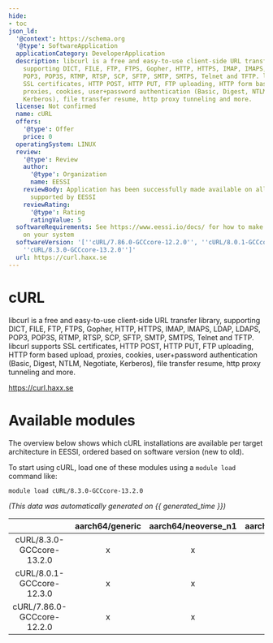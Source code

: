 ```yaml
---
hide:
- toc
json_ld:
  '@context': https://schema.org
  '@type': SoftwareApplication
  applicationCategory: DeveloperApplication
  description: libcurl is a free and easy-to-use client-side URL transfer library,
    supporting DICT, FILE, FTP, FTPS, Gopher, HTTP, HTTPS, IMAP, IMAPS, LDAP, LDAPS,
    POP3, POP3S, RTMP, RTSP, SCP, SFTP, SMTP, SMTPS, Telnet and TFTP. libcurl supports
    SSL certificates, HTTP POST, HTTP PUT, FTP uploading, HTTP form based upload,
    proxies, cookies, user+password authentication (Basic, Digest, NTLM, Negotiate,
    Kerberos), file transfer resume, http proxy tunneling and more.
  license: Not confirmed
  name: cURL
  offers:
    '@type': Offer
    price: 0
  operatingSystem: LINUX
  review:
    '@type': Review
    author:
      '@type': Organization
      name: EESSI
    reviewBody: Application has been successfully made available on all architectures
      supported by EESSI
    reviewRating:
      '@type': Rating
      ratingValue: 5
  softwareRequirements: See https://www.eessi.io/docs/ for how to make EESSI available
    on your system
  softwareVersion: '[''cURL/7.86.0-GCCcore-12.2.0'', ''cURL/8.0.1-GCCcore-12.3.0'',
    ''cURL/8.3.0-GCCcore-13.2.0'']'
  url: https://curl.haxx.se
---
```


cURL
====


libcurl is a free and easy-to-use client-side URL transfer library, supporting DICT, FILE, FTP, FTPS, Gopher, HTTP, HTTPS, IMAP, IMAPS, LDAP, LDAPS, POP3, POP3S, RTMP, RTSP, SCP, SFTP, SMTP, SMTPS, Telnet and TFTP. libcurl supports SSL certificates, HTTP POST, HTTP PUT, FTP uploading, HTTP form based upload, proxies, cookies, user+password authentication (Basic, Digest, NTLM, Negotiate, Kerberos), file transfer resume, http proxy tunneling and more.

https://curl.haxx.se
# Available modules


The overview below shows which cURL installations are available per target architecture in EESSI, ordered based on software version (new to old).

To start using cURL, load one of these modules using a `module load` command like:

```shell
module load cURL/8.3.0-GCCcore-13.2.0
```

*(This data was automatically generated on {{ generated_time }})*  

| |aarch64/generic|aarch64/neoverse_n1|aarch64/neoverse_v1|x86_64/generic|x86_64/amd/zen2|x86_64/amd/zen3|x86_64/amd/zen4|x86_64/intel/haswell|x86_64/intel/sapphirerapids|x86_64/intel/skylake_avx512|
| :---: | :---: | :---: | :---: | :---: | :---: | :---: | :---: | :---: | :---: | :---: |
|cURL/8.3.0-GCCcore-13.2.0|x|x|x|x|x|x|x|x|x|x|
|cURL/8.0.1-GCCcore-12.3.0|x|x|x|x|x|x|x|x|x|x|
|cURL/7.86.0-GCCcore-12.2.0|x|x|x|x|x|x|x|x|x|x|
